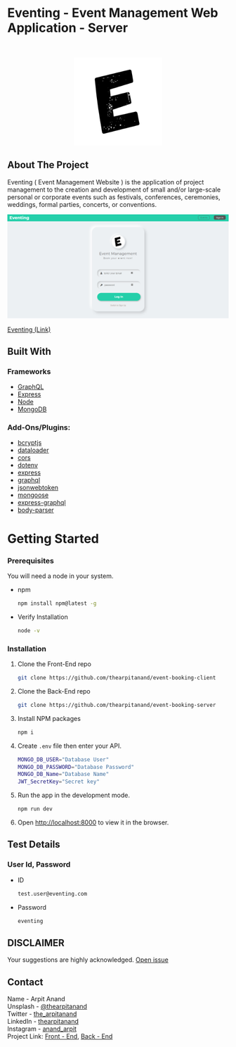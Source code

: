 <h1>Eventing - Event Management Web Application - Server</h1>

<br />

<!-- PROJECT LOGO -->
<p  align="center">
    <a href="#">
        <img src="assets/images/E.png" alt="Logo" width="200" height="200">
    </a>
</p>

<!-- ABOUT THE PROJECT -->

## About The Project

Eventing ( Event Management Website ) is the application of project management to the creation and development of small and/or large-scale personal or corporate events such as festivals, conferences, ceremonies, weddings, formal parties, concerts, or conventions.

<!-- Screenshot -->

![Website Screenshot](assets/Website_Screenshot/screenshot_website_01.png)

[Eventing (Link)](https://event-management-graphql.netlify.app/)

<!-- Built with section -->

## Built With

### Frameworks

- [GraphQL](https://graphql.org/)
- [Express](https://expressjs.com/)
- [Node](https://nodejs.org/en/)
- [MongoDB](https://www.mongodb.com/)

### Add-Ons/Plugins:

- [bcryptjs](https://www.npmjs.com/package/bcryptjs)
- [dataloader](https://www.npmjs.com/package/dataloader)
- [cors](https://www.npmjs.com/package/cors)
- [dotenv](https://www.npmjs.com/package/dotenv)
- [express](https://www.npmjs.com/package/express)
- [graphql](https://www.npmjs.com/package/graphql)
- [jsonwebtoken](https://www.npmjs.com/package/jsonwebtoken)
- [mongoose](https://www.npmjs.com/package/mongoose)
- [express-graphql](https://www.npmjs.com/package/express-graphql)
- [body-parser](https://www.npmjs.com/package/body-parser)

<!-- GETTING STARTED -->
# Getting Started

### Prerequisites

You will need a node in your system.

- npm

  ```sh
  npm install npm@latest -g
  ```

- Verify Installation
  ```sh
  node -v
  ```

### Installation

1. Clone the Front-End repo

   ```sh
   git clone https://github.com/thearpitanand/event-booking-client
   ```

2. Clone the Back-End repo

   ```sh
   git clone https://github.com/thearpitanand/event-booking-server
   ```

3. Install NPM packages

   ```sh
   npm i
   ```

4. Create `.env` file then enter your API.

   ```sh
   MONGO_DB_USER="Database User"
   MONGO_DB_PASSWORD="Database Password"
   MONGO_DB_Name="Database Name"
   JWT_SecretKey="Secret key"
   ```

5. Run the app in the development mode.

   ```sh
   npm run dev
   ```

6. Open [http://localhost:8000](http://localhost:8000) to view it in the browser.

<!-- Test Details -->

## Test Details

### User Id, Password

- ID
  ```sh
  test.user@eventing.com
  ```
- Password
  ```sh
  eventing
  ```

<!-- Disclaimer -->

## DISCLAIMER

Your suggestions are highly acknowledged. [Open issue](https://github.com/thearpitanand/event-booking-server/issues)

<!-- CONTACT -->

## Contact

Name - Arpit Anand\
Unsplash - [@thearpitanand](https://unsplash.com/@thearpitanand)\
Twitter - [the_arpitanand](https://twitter.com/the_arpitanand)\
LinkedIn - [thearpitanand](https://www.linkedin.com/in/thearpitanand/)\
Instagram - [anand_arpit](https://www.instagram.com/anand_arpit/)\
Project Link: [Front - End](https://github.com/thearpitanand/event-booking-client), [Back - End](https://github.com/thearpitanand/event-booking-server)